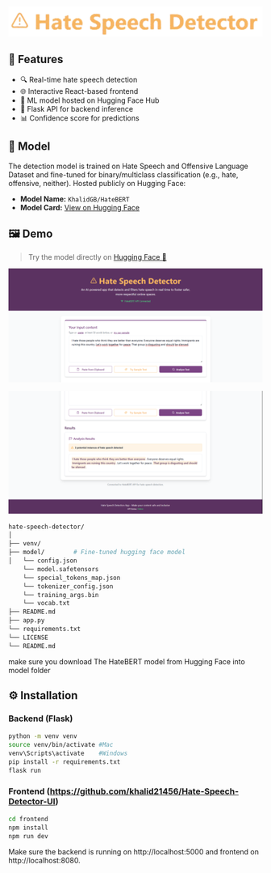 <p align="center">
    <img src="./logo.png"/>
</p>

## 🚀 Features

- 🔍 Real-time hate speech detection
- 🌐 Interactive React-based frontend
- 🧠 ML model hosted on Hugging Face Hub
- 🐍 Flask API for backend inference
- 📊 Confidence score for predictions


## 🧠 Model

The detection model is trained on Hate Speech and Offensive Language Dataset and fine-tuned for binary/multiclass classification (e.g., hate, offensive, neither). Hosted publicly on Hugging Face:

- **Model Name:** `KhalidGB/HateBERT`
- **Model Card:** [View on Hugging Face](https://huggingface.co/KhalidGB/HateBERT)

## 🖼️ Demo

> Try the model directly on [Hugging Face 🤗](https://huggingface.co/KhalidGB/HateBERT)

<p align="center">
    <img src="./demo1.png"/>
</p>

<p align="center">
    <img src="./demo2.png"/>
</p>

```bash
hate-speech-detector/
│
├── venv/       
├── model/        # Fine-tuned hugging face model
│   └── config.json
    └── model.safetensors
    └── special_tokens_map.json
    └── tokenizer_config.json
    └── training_args.bin
    └── vocab.txt
├── README.md
├── app.py
└── requirements.txt
└── LICENSE
└── README.md
```
make sure you download The HateBERT model from Hugging Face into model folder


## ⚙️ Installation

### Backend (Flask)

```bash
python -m venv venv
source venv/bin/activate #Mac
venv\Scripts\activate    #Windows
pip install -r requirements.txt
flask run
```

### Frontend (https://github.com/khalid21456/Hate-Speech-Detector-UI) 
```bash
cd frontend
npm install
npm run dev
```
Make sure the backend is running on http://localhost:5000 and frontend on http://localhost:8080.
